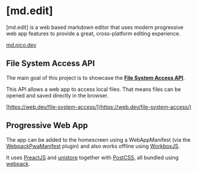 # \[md.edit\]

\[md.edit\] is a web based markdown editor that uses modern progressive web app features to provide a great, cross-platform editing experience.

[md.nico.dev](https://md.nico.dev/)

## File System Access API

The main goal of this project is to showcase the **[File System Access API](https://wicg.github.io/file-system-access/)**.

This API allows a web app to access local files. That means files can be opened and saved directly in the browser.

[https://web.dev/file-system-access/](https://web.dev/file-system-access/)

## Progressive Web App

The app can be added to the homescreen using a WebAppManifest (via the [WebpackPwaManifest](https://github.com/nico-martin/markdown-editor/blob/main/webpack.config.babel.js#L88-L114) plugin) and also works offline using [WorkboxJS](https://developers.google.com/web/tools/workbox).

It uses [PreactJS](https://preactjs.com/) and [unistore](https://github.com/developit/unistore) together with [PostCSS](https://postcss.org/), all bundled using [webpack](https://webpack.js.org/).